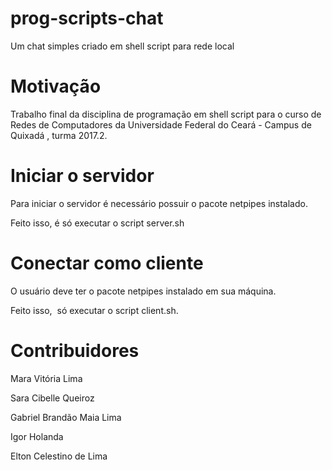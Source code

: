 # prog-scripts-chat
Um chat simples criado em shell script para rede local

# Motivação
Trabalho final da disciplina de programação em shell script para o curso de Redes de Computadores da Universidade Federal do Ceará - Campus de Quixadá , turma 2017.2.

# Iniciar o servidor

Para iniciar o servidor é necessário possuir o pacote netpipes instalado.

Feito isso, é só executar o script server.sh

# Conectar como cliente

O usuário deve ter o pacote netpipes instalado em sua máquina.

Feito isso,  só executar o script client.sh.

# Contribuidores

Mara Vitória Lima

Sara Cibelle Queiroz

Gabriel Brandão Maia Lima

Igor Holanda 

Elton Celestino de Lima


